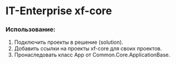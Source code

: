 # IT-Enterprise xf-core
<h3>Использование:</h3>
<ol>
<li>Подключить проекты в решение (solution).</li>
<li>Добавить ссылки на проекты xf-core для своих проектов.</li>
<li>Пронаследовать класс App от Common.Core.ApplicationBase.</li>
</ol>

